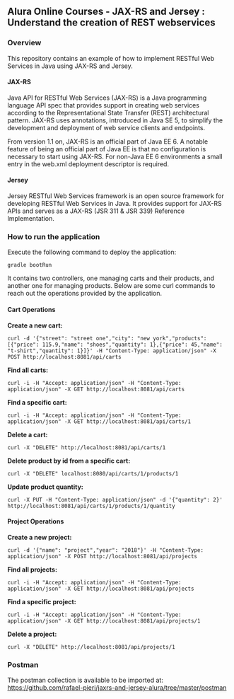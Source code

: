 ## Alura Online Courses - JAX-RS and Jersey : Understand the creation of REST webservices

### Overview
This repository contains an example of how to implement RESTful Web Services in Java using JAX-RS and Jersey.

#### JAX-RS
Java API for RESTful Web Services (JAX-RS) is a Java programming language API spec that provides support in creating web services according to the Representational State Transfer (REST) architectural pattern. JAX-RS uses annotations, introduced in Java SE 5, to simplify the development and deployment of web service clients and endpoints.

From version 1.1 on, JAX-RS is an official part of Java EE 6. A notable feature of being an official part of Java EE is that no configuration is necessary to start using JAX-RS. For non-Java EE 6 environments a small entry in the web.xml deployment descriptor is required.

#### Jersey
Jersey RESTful Web Services framework is an open source framework for developing RESTful Web Services in Java. It provides support for JAX-RS APIs and serves as a JAX-RS (JSR 311 & JSR 339) Reference Implementation.

### How to run the application
Execute the following command to deploy the application:

```gradle bootRun```

It contains two controllers, one managing carts and their products,
and another one for managing products. Below are some curl commands to reach out the
operations provided by the application.

#### Cart Operations

**Create a new cart:**

`curl -d '{"street": "street one","city": "new york","products": [{"price": 115.9,"name": "shoes","quantity": 1},{"price": 45,"name": "t-shirt","quantity": 1}]}' -H "Content-Type: application/json" -X POST http://localhost:8081/api/carts`

**Find all carts:**

`curl -i -H "Accept: application/json" -H "Content-Type: application/json" -X GET http://localhost:8081/api/carts`

**Find a specific cart:**

`curl -i -H "Accept: application/json" -H "Content-Type: application/json" -X GET http://localhost:8081/api/carts/1`

**Delete a cart:**

`curl -X "DELETE" http://localhost:8081/api/carts/1`

**Delete product by id from a specific cart:**

`curl -X "DELETE" localhost:8080/api/carts/1/products/1`

**Update product quantity:**

`curl -X PUT -H "Content-Type: application/json" -d '{"quantity": 2}' http://localhost:8081/api/carts/1/products/1/quantity`



#### Project Operations

**Create a new project:**

`curl -d '{"name": "project","year": "2018"}' -H "Content-Type: application/json" -X POST http://localhost:8081/api/projects`

**Find all projects:**

`curl -i -H "Accept: application/json" -H "Content-Type: application/json" -X GET http://localhost:8081/api/projects`

**Find a specific project:**

`curl -i -H "Accept: application/json" -H "Content-Type: application/json" -X GET http://localhost:8081/api/projects/1`

**Delete a project:**

`curl -X "DELETE" http://localhost:8081/api/projects/1`



### Postman
The postman collection is available to be imported at: https://github.com/rafael-pieri/jaxrs-and-jersey-alura/tree/master/postman
